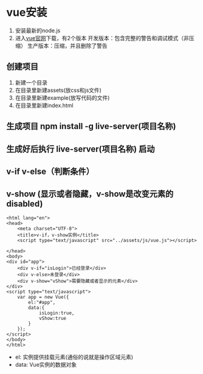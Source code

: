 # vue安装
1.  安装最新的node.js
2.  进入[vue官网][1]下载，有2个版本
	开发版本：包含完整的警告和调试模式（非压缩）
	生产版本：压缩，并且删除了警告

## 创建项目
1.  新建一个目录
2.  在目录里新建assets(放css和js文件)
3.  在目录里新建example(放写代码的文件)
4.  在目录里新建index.html

## 生成项目 npm install -g live-server(项目名称)
## 生成好后执行 live-server(项目名称) 启动

## v-if  v-else（判断条件）
## v-show (显示或者隐藏，v-show是改变元素的disabled)
```
<html lang="en">
<head>
    <meta charset="UTF-8">
    <title>v-if，v-show实例</title>
    <script type="text/javascript" src="../assets/js/vue.js"></script>

</head>
<body>
<div id="app">
    <div v-if="isLogin">已经登录</div>
    <div v-else>未登录</div>
    <div v-show="vShow">需要隐藏或者显示的元素</div>
</div>
<script type="text/javascript">
    var app = new Vue({
        el:"#app",
        data:{
            isLogin:true,
            vShow:true
        }
    });
</script>
</body>
</html>
```
* el: 实例提供挂载元素(通俗的说就是操作区域元素)
* data: Vue实例的数据对象 





[1]:	https://cn.vuejs.org/v2/guide/installation.html